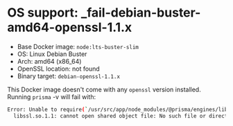 # OS support: _fail-debian-buster-amd64-openssl-1.1.x

- Base Docker image: `node:lts-buster-slim`
- OS: Linux Debian Buster
- Arch: amd64 (x86_64)
- OpenSSL location: not found
- Binary target: `debian-openssl-1.1.x`

This Docker image doesn't come with any `openssl` version installed.
Running `prisma` -v will fail with:

```sh
Error: Unable to require(`/usr/src/app/node_modules/@prisma/engines/libquery_engine-debian-openssl-1.1.x.so.node`)
  libssl.so.1.1: cannot open shared object file: No such file or directory
```
